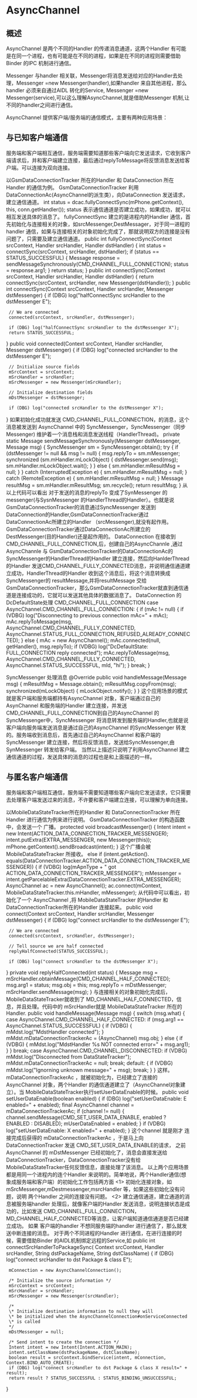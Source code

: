 # AsyncChannel

## 概述

AsyncChannel 是两个不同的Handler 的传递消息通道，这两个Handler 有可能是在同一个进程，也有可能是在不同的进程，如果是在不同的进程则需要借助Binder 的IPC 机制进行通信。

Messenger 与handler 相关联，Messenger将消息发送给对应的Handler去处理，Messenger =new Messenger(handler),如果handler 来自其他进程，那么 handler 必须来自通过AIDL 转化的Service, Messenger =new Messenger(service),可以这么理解AsyncChannel,就是借助Messenger 机制,让不同的handler之间进行通信。

AsyncChannel 提供客户端/服务端的通信模式，主要有两种应用场景：

## 与已知客户端通信

服务端和客户端相互通信，服务端需要知道那些客户端向它发送请求，它收到客户端请求后，并和客户端建立连接，最后通过replyToMessage将反馈消息发送给客户端。可以连接为双向连接。

以GsmDataConnectionTracker 所在的Handler 和 DataConnection 所在Handler 的通信为例。
  GsmDataConnectionTracker 利用DataConnectionAc(AsyncChannel的派生类），向DataConnection 发送请求，建立通信通道。
  int status = dcac.fullyConnectSync(mPhone.getContext(), this, conn.getHandler());
  status 表示通信通道是否建立成功，如果成功，就可以相互发送具体的消息了。
  fullyConnectSync 建立的是进程内的Handler 通信，首先初始化与连接相关的对象，如srcMessenger,DestMessager，对于同一进程的handler 通信，如果与连接相关的对象初始化完成了，那就说明双方的连接是没有问题了，只需要及建立通信通道。
  public int fullyConnectSync(Context srcContext, Handler srcHandler, Handler dstHandler) {
     int status = connectSync(srcContext, srcHandler, dstHandler);
     if (status == STATUS_SUCCESSFUL) {
       Message response = sendMessageSynchronously(CMD_CHANNEL_FULL_CONNECTION);
       status = response.arg1;
     }
     return status;
   }
   public int connectSync(Context srcContext, Handler srcHandler, Handler dstHandler) {
     return connectSync(srcContext, srcHandler, new Messenger(dstHandler));
   }
   public int connectSync(Context srcContext, Handler srcHandler, Messenger dstMessenger) {
     if (DBG) log("halfConnectSync srcHandler to the dstMessenger E");
 
     // We are connected
     connected(srcContext, srcHandler, dstMessenger);
 
     if (DBG) log("halfConnectSync srcHandler to the dstMessenger X");
     return STATUS_SUCCESSFUL;
   }
   public void connected(Context srcContext, Handler srcHandler, Messenger dstMessenger) {
     if (DBG) log("connected srcHandler to the dstMessenger E");
 
     // Initialize source fields
     mSrcContext = srcContext;
     mSrcHandler = srcHandler;
     mSrcMessenger = new Messenger(mSrcHandler);
 
     // Initialize destination fields
     mDstMessenger = dstMessenger;
 
     if (DBG) log("connected srcHandler to the dstMessenger X");
   }
  如果初始化成功就发送 CMD_CHANNEL_FULL_CONNECTION，的消息，这个消息被发送到 AsyncChannel 中的 SyncMessenger，SyncMessenger（同步Messenger) 维护着一个消息栈和消息发送线程（HandlerThread)。
   private static Message sendMessageSynchronously(Messenger dstMessenger, Message msg) {
       SyncMessenger sm = SyncMessenger.obtain();
       try {
         if (dstMessenger != null && msg != null) {
           msg.replyTo = sm.mMessenger;
           synchronized (sm.mHandler.mLockObject) {
             dstMessenger.send(msg);
             sm.mHandler.mLockObject.wait();
           }
         } else {
           sm.mHandler.mResultMsg = null;
         }
       } catch (InterruptedException e) {
         sm.mHandler.mResultMsg = null;
       } catch (RemoteException e) {
         sm.mHandler.mResultMsg = null;
       }
       Message resultMsg = sm.mHandler.mResultMsg;
       sm.recycle();
       return resultMsg;
     }
  从以上代码可以看出 对于发送的消息的replyTo 变成了SynMessenger 的 messenger(与SysnMessenger 的HandlerThread的Handler）。也就是说GsmDataConnectionTracker的消息通过SyncMessenger 发送到DataConnection的Handler,GsmDataConnectionTracker通过DataConnectionAc所建立的Handler （srcMessenger),就没有起作用。GsmDataConnectionTracker通过DataConnectionAc所建立的DestMessenger(目的Handler)还是起作用的。
  DataConnection 在接收到 CMD_CHANNEL_FULL_CONNECTION,后，创建自己的AsyncChannle ,通过 AsyncChannle 与 GsmDataConnectionTracker的DataConnectionAc的SyncMessenger的HandlerThread的Handler 建立连接，然后向HanlderThread的Handler 发送CMD_CHANNEL_FULLY_CONNECTED消息，并说明通信通道建立成功，HandlerThread的Handler 收到这个消息后，将这个消息转换成SyncMessenger的 resultMessage,并将resultMessage 交给 GsmDataConnectionTracker，那么GsmDataConnectionTracker就直到通信通道是连接成功的，它就可以发送其他具体的数据消息了。
  DataConnection 的 DcDefaultState处理 CMD_CHANNEL_FULL_CONNECTION
  case AsyncChannel.CMD_CHANNEL_FULL_CONNECTION: {
          if (mAc != null) {
             if (VDBG) log("Disconnecting to previous connection mAc=" + mAc);
             mAc.replyToMessage(msg, AsyncChannel.CMD_CHANNEL_FULLY_CONNECTED,
                 AsyncChannel.STATUS_FULL_CONNECTION_REFUSED_ALREADY_CONNECTED);
           } else {
             mAc = new AsyncChannel();
             mAc.connected(null, getHandler(), msg.replyTo);
             if (VDBG) log("DcDefaultState: FULL_CONNECTION reply connected");
             mAc.replyToMessage(msg, AsyncChannel.CMD_CHANNEL_FULLY_CONNECTED,
                 AsyncChannel.STATUS_SUCCESSFUL, mId, "hi");
           }
           break;
         }
  
  SyncMessenger 处理消息
   @Override
       public void handleMessage(Message msg) {
         mResultMsg = Message.obtain();
         mResultMsg.copyFrom(msg);
         synchronized(mLockObject) {
           mLockObject.notify();
         }
       }
  这个应用场景的模式就是客户端和服务端都持有AsyncChannel 对象，客户端通过自己的AsynChannel 和服务端的Handler 建立连接，并发送 CMD_CHANNEL_FULL_CONNECTION到自己的AsyncChannel 的SyncMessenger中，SyncMessenger 将消息转发到服务端的Handler,也就是说客户端向服务端发送消息是通过自己的AsyncChannel 的SyncMessenger 转发的。服务端收到消息后，首先通过自己的AsyncChannel 和客户端的SyncMessenger 建立连接，然后将反馈消息，发送给SyncMessenger,由SynMessenger 转发给客户端。
  当然以上描述只说明了利用AsyncChannel 建立通信通道的过程，发送具体的消息的过程也是和上面描述的一样。

 

## 与匿名客户端通信

服务端和客户端相互通信，服务端不需要知道哪些客户端向它发送请求，它只需要去处理客户端发送过来的消息，不许要和客户端建立连接，可以理解为单向连接。

 

以MobileDataStateTracker所在的Handler 和 DataConnectionTracker 所在Handler 进行通信为例来进行说明。
   GsmDataConnectionTracker 的构造函数中，会发送一个 广播。
   protected void broadcastMessenger() {
     Intent intent = new Intent(ACTION_DATA_CONNECTION_TRACKER_MESSENGER);
     intent.putExtra(EXTRA_MESSENGER, new Messenger(this));
     mPhone.getContext().sendBroadcast(intent);
   }
   这个广播会被 MobileDataStateTracker 所接收。
   else if (intent.getAction().
           equals(DataConnectionTracker.ACTION_DATA_CONNECTION_TRACKER_MESSENGER)) {
         if (VDBG) log(mApnType + " got ACTION_DATA_CONNECTION_TRACKER_MESSENGER");
         mMessenger = intent.getParcelableExtra(DataConnectionTracker.EXTRA_MESSENGER);
         AsyncChannel ac = new AsyncChannel();
         ac.connect(mContext, MobileDataStateTracker.this.mHandler, mMessenger);
  从代码中可以看出，初始化了一个 AsyncChannel ,将 MobileDataStateTracker 的Handler 和 DataConnectionTracker所在的Handler 连接起来。
   public void connect(Context srcContext, Handler srcHandler, Messenger dstMessenger) {
     if (DBG) log("connect srcHandler to the dstMessenger E");
 
     // We are connected
     connected(srcContext, srcHandler, dstMessenger);
 
     // Tell source we are half connected
     replyHalfConnected(STATUS_SUCCESSFUL);
 
     if (DBG) log("connect srcHandler to the dstMessenger X");
   }
   private void replyHalfConnected(int status) {
     Message msg = mSrcHandler.obtainMessage(CMD_CHANNEL_HALF_CONNECTED);
     msg.arg1 = status;
     msg.obj = this;
     msg.replyTo = mDstMessenger;
     mSrcHandler.sendMessage(msg);
   }
  与连接相关的对象初始化完成后， MobileDataStateTracker就收到了 MD_CHANNEL_HALF_CONNECTED，信息，并且处理。代码中的 mSrcHandler就是 MobileDataStateTracker
 所在的Handler.
   public void handleMessage(Message msg) {
       switch (msg.what) {
         case AsyncChannel.CMD_CHANNEL_HALF_CONNECTED:
           if (msg.arg1 == AsyncChannel.STATUS_SUCCESSFUL) {
             if (VDBG) {
               mMdst.log("MdstHandler connected");
             }
             mMdst.mDataConnectionTrackerAc = (AsyncChannel) msg.obj;
           } else {
             if (VDBG) {
               mMdst.log("MdstHandler %s NOT connected error=" + msg.arg1);
             }
           }
           break;
         case AsyncChannel.CMD_CHANNEL_DISCONNECTED:
           if (VDBG) mMdst.log("Disconnected from DataStateTracker");
           mMdst.mDataConnectionTrackerAc = null;
           break;
         default: {
           if (VDBG) mMdst.log("Ignorning unknown message=" + msg);
           break;
         }
       }
   这样。 mDataConnectionTrackerAc ，就被初始化为，已经建立了连接的AsyncChannel 对象，两个Handler 的通信通道建立了（AsyncChannel对象建立）。当 MobileDataStateTracker执行setUserDataEnable的时候。
   public void setUserDataEnable(boolean enabled) {
     if (DBG) log("setUserDataEnable: E enabled=" + enabled);
     final AsyncChannel channel = mDataConnectionTrackerAc;
     if (channel != null) {
       channel.sendMessage(CMD_SET_USER_DATA_ENABLE, enabled ? ENABLED : DISABLED);
       mUserDataEnabled = enabled;
     }
     if (VDBG) log("setUserDataEnable: X enabled=" + enabled);
   }
   这个channel 就是刚才 连接完成后获得的 mDataConnectionTrackerAc ，于是马上向 DataConnectionTracker 发送 CMD_SET_USER_DATA_ENABLE的请求，
   之前 AsyncChannel 的 mDstMessenger 已经初始化了，消息会直接发送给 DataConnectionTracker，DataConnectionTracker没有给MobileDataStateTracker任何反馈信息，直接处理了该消息。
  以上两个应用场景都是用同一个进程内的连个Handler 来说明的。简单地说，两个Handler通信(想象成服务端和客户端）的初始化工作包括两方面
  <1> 初始化连接对象，如mSrcMessenger,mDestmessenger,msrcHandler 等，如果这些初始化没有问题，说明 两个Handler 之间的连接没有问题。
  <2> 建立通信通道，建立通道的消息被服务端handler 处理后，就像客户端的Handler 发送消息，说明连接状态是成功的，比如发送 CMD_CHANNEL_FULL_CONNECTION，MD_CHANNEL_HALF_CONNECTED等消息，让客户端知道通信通道是否已经建立成功。
  如果 客户端的handler 不想同服务端的handler 进行通信了，那么就发送中断连接的消息。
  对于两个不同进程的Handler 进行通信，在进行连接的时候，需要借助Binder 的AIDL机制绑定远程的Service,如
  public int connectSrcHandlerToPackageSync(
       Context srcContext, Handler srcHandler, String dstPackageName, String dstClassName) {
     if (DBG) log("connect srcHandler to dst Package & class E");
 
     mConnection = new AsyncChannelConnection();
 
     /* Initialize the source information */
     mSrcContext = srcContext;
     mSrcHandler = srcHandler;
     mSrcMessenger = new Messenger(srcHandler);
 
     /*
     \* Initialize destination information to null they will
     \* be initialized when the AsyncChannelConnection#onServiceConnected
     \* is called
     */
     mDstMessenger = null;
 
     /* Send intent to create the connection */
     Intent intent = new Intent(Intent.ACTION_MAIN);
     intent.setClassName(dstPackageName, dstClassName);
     boolean result = srcContext.bindService(intent, mConnection, Context.BIND_AUTO_CREATE);
     if (DBG) log("connect srcHandler to dst Package & class X result=" + result);
     return result ? STATUS_SUCCESSFUL : STATUS_BINDING_UNSUCCESSFUL;
   }

 

 

 